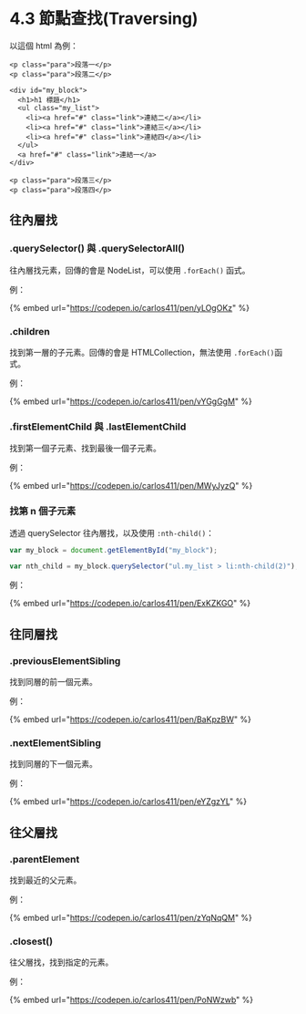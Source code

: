 # 4.3 節點查找(Traversing)

以這個 html 為例：

```markup
<p class="para">段落一</p>
<p class="para">段落二</p>

<div id="my_block">
  <h1>h1 標題</h1>
  <ul class="my_list">
    <li><a href="#" class="link">連結二</a></li>
    <li><a href="#" class="link">連結三</a></li>
    <li><a href="#" class="link">連結四</a></li>
  </ul>
  <a href="#" class="link">連結一</a>
</div>

<p class="para">段落三</p>
<p class="para">段落四</p>
```



## 往內層找



### .querySelector() 與 .querySelectorAll()

往內層找元素，回傳的會是 NodeList，可以使用 `.forEach()` 函式。

例：

{% embed url="https://codepen.io/carlos411/pen/yLOgOKz" %}



### .children

找到第一層的子元素。回傳的會是 HTMLCollection，無法使用 `.forEach()`函式。

例：

{% embed url="https://codepen.io/carlos411/pen/vYGgGgM" %}



### .firstElementChild 與 .lastElementChild

找到第一個子元素、找到最後一個子元素。

例：

{% embed url="https://codepen.io/carlos411/pen/MWyJyzQ" %}



### 找第 n 個子元素

透過 querySelector 往內層找，以及使用 `:nth-child()`：

```javascript
var my_block = document.getElementById("my_block");

var nth_child = my_block.querySelector("ul.my_list > li:nth-child(2)");
```

例：

{% embed url="https://codepen.io/carlos411/pen/ExKZKGO" %}



## 往同層找

### .previousElementSibling

找到同層的前一個元素。

例：

{% embed url="https://codepen.io/carlos411/pen/BaKpzBW" %}



### .nextElementSibling

找到同層的下一個元素。

例：

{% embed url="https://codepen.io/carlos411/pen/eYZgzYL" %}





## 往父層找



### .parentElement

找到最近的父元素。

例：

{% embed url="https://codepen.io/carlos411/pen/zYqNqQM" %}



### .closest()

往父層找，找到指定的元素。

例：

{% embed url="https://codepen.io/carlos411/pen/PoNWzwb" %}

